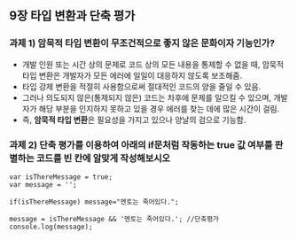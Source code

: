 ## 9장 타입 변환과 단축 평가
### 과제 1) 암묵적 타입 변환이 무조건적으로 좋지 않은 문화이자 기능인가?
- 개발 인원 또는 시간 상의 문제로 코드 상의 모든 내용을 통제할 수 없을 때, 암묵적 타입 변환은 개발자가 모든 에러에 일일이 대응하지 않도록 보조해줌.
- 타입 강제 변환을 적절히 사용함으로써 절대적인 코드의 양을 줄일 수 있음.
- 그러나 의도되지 않은(통제되지 않은) 코드는 차후에 문제를 일으킬 수 있으며, 개발자가 해당 부분을 인지하지 못하고 있을 경우 에러를 찾는 데에 많은 시간이 걸림.
- 즉, **암묵적 타입 변환**은 필요성을 가지고 있으나 양날의 검으로 기능함.

### 과제 2) 단축 평가를 이용하여 아래의 if문처럼 작동하는 true 값 여부를 판별하는 코드를 빈 칸에 알맞게 작성해보시오
```
var isThereMessage = true;
var message = '';

if(isThereMessage) message="멘토는 죽어있다.";

message = isThereMessage && '멘토는 죽어있다.'; //단축평가
console.log(message);
```

